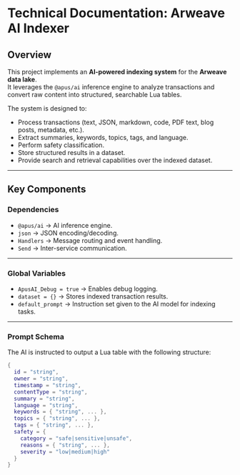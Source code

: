 # Technical Documentation: Arweave AI Indexer

## Overview
This project implements an **AI-powered indexing system** for the **Arweave data lake**.  
It leverages the `@apus/ai` inference engine to analyze transactions and convert raw content into structured, searchable Lua tables.  

The system is designed to:
- Process transactions (text, JSON, markdown, code, PDF text, blog posts, metadata, etc.).
- Extract summaries, keywords, topics, tags, and language.
- Perform safety classification.
- Store structured results in a dataset.
- Provide search and retrieval capabilities over the indexed dataset.

---

## Key Components

### Dependencies
- `@apus/ai` → AI inference engine.
- `json` → JSON encoding/decoding.
- `Handlers` → Message routing and event handling.
- `Send` → Inter-service communication.

---

### Global Variables
- `ApusAI_Debug = true` → Enables debug logging.
- `dataset = {}` → Stores indexed transaction results.
- `default_prompt` → Instruction set given to the AI model for indexing tasks.

---

### Prompt Schema
The AI is instructed to output a Lua table with the following structure:

```lua
{
  id = "string",
  owner = "string",
  timestamp = "string",
  contentType = "string",
  summary = "string",
  language = "string",
  keywords = { "string", ... },
  topics = { "string", ... },
  tags = { "string", ... },
  safety = {
    category = "safe|sensitive|unsafe",
    reasons = { "string", ... },
    severity = "low|medium|high"
  }
}
